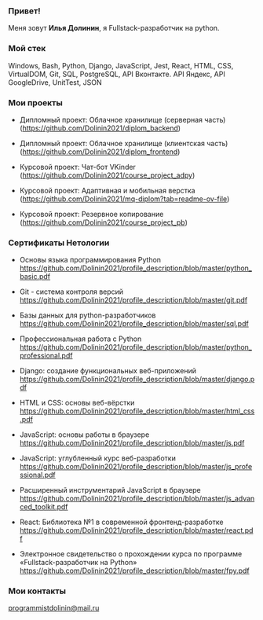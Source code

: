 ### Привет!

Меня зовут <b>Илья Долинин</b>, я Fullstack-разработчик на python.

### Мой стек

Windows, Bash, Python, Django, JavaScript, Jest, React, HTML, CSS, VirtualDOM, Git, SQL, PostgreSQL, API Вконтакте. API Яндекс, API GoogleDrive, UnitTest, JSON

### Мои проекты

- Дипломный проект: Облачное хранилище (серверная часть) (https://github.com/Dolinin2021/diplom_backend)

- Дипломный проект: Облачное хранилище (клиентская часть) (https://github.com/Dolinin2021/diplom_frontend)

- Курсовой проект: Чат-бот VKinder (https://github.com/Dolinin2021/course_project_adpy)

- Курсовой проект: Адаптивная и мобильная верстка (https://github.com/Dolinin2021/mq-diplom?tab=readme-ov-file)

- Курсовой проект: Резервное копирование (https://github.com/Dolinin2021/course_project_pb)

### Сертификаты Нетологии

- Основы языка программирования Python https://github.com/Dolinin2021/profile_description/blob/master/python_basic.pdf
  
- Git - система контроля версий https://github.com/Dolinin2021/profile_description/blob/master/git.pdf
  
- Базы данных для python-разработчиков https://github.com/Dolinin2021/profile_description/blob/master/sql.pdf
  
- Профессиональная работа с Python https://github.com/Dolinin2021/profile_description/blob/master/python_professional.pdf
  
- Django: создание функциональных веб-приложений https://github.com/Dolinin2021/profile_description/blob/master/django.pdf
  
- HTML и CSS: основы веб-вёрстки https://github.com/Dolinin2021/profile_description/blob/master/html_css.pdf
  
- JavaScript: основы работы в браузере https://github.com/Dolinin2021/profile_description/blob/master/js.pdf
  
- JavaScript: углубленный курс веб-разработки https://github.com/Dolinin2021/profile_description/blob/master/js_professional.pdf
  
- Расширенный инструментарий JavaScript в браузере https://github.com/Dolinin2021/profile_description/blob/master/js_advanced_toolkit.pdf
  
- React: Библиотека №1 в современной фронтенд-разработке https://github.com/Dolinin2021/profile_description/blob/master/react.pdf
  
- Электронное свидетельство о прохождении курса по программе «Fullstack-разработчик на Python» https://github.com/Dolinin2021/profile_description/blob/master/fpy.pdf

### Мои контакты
programmistdolinin@mail.ru
